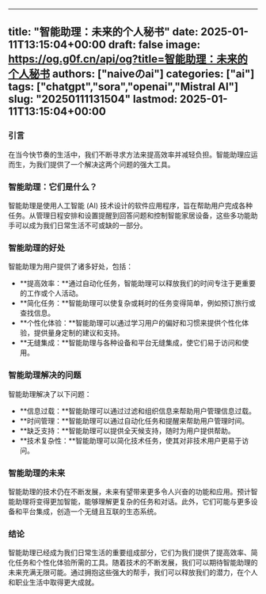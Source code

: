 
---
title: "智能助理：未来的个人秘书"
date: 2025-01-11T13:15:04+00:00
draft: false
image: https://og.g0f.cn/api/og?title=智能助理：未来的个人秘书
authors: ["naiveのai"]
categories: ["ai"]
tags: ["chatgpt","sora","openai","Mistral AI"]
slug: "20250111131504"
lastmod: 2025-01-11T13:15:04+00:00
---
### 引言

在当今快节奏的生活中，我们不断寻求方法来提高效率并减轻负担。智能助理应运而生，为我们提供了一个解决这两个问题的强大工具。

### 智能助理：它们是什么？

智能助理是使用人工智能 (AI) 技术设计的软件应用程序，旨在帮助用户完成各种任务。从管理日程安排和设置提醒到回答问题和控制智能家居设备，这些多功能助手可以成为我们日常生活不可或缺的一部分。

### 智能助理的好处

智能助理为用户提供了诸多好处，包括：

- **提高效率：**通过自动化任务，智能助理可以释放我们的时间专注于更重要的工作或个人活动。
- **简化任务：**智能助理可以使复杂或耗时的任务变得简单，例如预订旅行或查找信息。
- **个性化体验：**智能助理可以通过学习用户的偏好和习惯来提供个性化体验，提供量身定制的建议和支持。
- **无缝集成：**智能助理与各种设备和平台无缝集成，使它们易于访问和使用。

### 智能助理解决的问题

智能助理解决了以下问题：

- **信息过载：**智能助理可以通过过滤和组织信息来帮助用户管理信息过载。
- **时间管理：**智能助理可以通过自动化任务和提醒来帮助用户管理时间。
- **缺乏支持：**智能助理可以提供全天候支持，随时为用户提供帮助。
- **技术复杂性：**智能助理可以简化技术任务，使其对非技术用户更易于访问。

### 智能助理的未来

智能助理的技术仍在不断发展，未来有望带来更多令人兴奋的功能和应用。预计智能助理将变得更加智能，能够理解更复杂的任务和对话。此外，它们可能与更多设备和平台集成，创造一个无缝且互联的生态系统。

### 结论

智能助理已经成为我们日常生活的重要组成部分，它们为我们提供了提高效率、简化任务和个性化体验所需的工具。随着技术的不断发展，我们可以期待智能助理的未来充满无限可能。通过拥抱这些强大的帮手，我们可以释放我们的潜力，在个人和职业生活中取得更大成就。